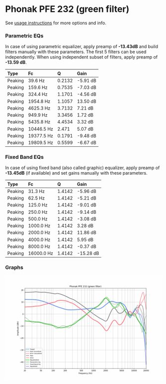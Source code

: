 # Phonak PFE 232 (green filter)
See [usage instructions](https://github.com/jaakkopasanen/AutoEq#usage) for more options and info.

### Parametric EQs
In case of using parametric equalizer, apply preamp of **-13.43dB** and build filters manually
with these parameters. The first 5 filters can be used independently.
When using independent subset of filters, apply preamp of **-13.59 dB**.

| Type    | Fc         |      Q | Gain     |
|:--------|:-----------|:-------|:---------|
| Peaking | 39.6 Hz    | 0.2132 | -5.91 dB |
| Peaking | 159.6 Hz   | 0.7535 | -7.03 dB |
| Peaking | 324.4 Hz   | 1.1701 | -4.56 dB |
| Peaking | 1954.8 Hz  | 1.1057 | 13.50 dB |
| Peaking | 4625.3 Hz  | 3.7132 | 7.21 dB  |
| Peaking | 949.9 Hz   | 3.3456 | 1.72 dB  |
| Peaking | 5435.8 Hz  | 4.4534 | 3.32 dB  |
| Peaking | 10446.5 Hz | 2.471  | 5.07 dB  |
| Peaking | 19377.5 Hz | 0.1791 | -9.48 dB |
| Peaking | 19809.5 Hz | 0.5599 | -6.67 dB |

### Fixed Band EQs
In case of using fixed band (also called graphic) equalizer, apply preamp of **-13.45dB**
(if available) and set gains manually with these parameters.

| Type    | Fc         |      Q | Gain      |
|:--------|:-----------|:-------|:----------|
| Peaking | 31.3 Hz    | 1.4142 | -5.96 dB  |
| Peaking | 62.5 Hz    | 1.4142 | -5.21 dB  |
| Peaking | 125.0 Hz   | 1.4142 | -9.01 dB  |
| Peaking | 250.0 Hz   | 1.4142 | -9.14 dB  |
| Peaking | 500.0 Hz   | 1.4142 | -3.08 dB  |
| Peaking | 1000.0 Hz  | 1.4142 | 3.28 dB   |
| Peaking | 2000.0 Hz  | 1.4142 | 11.86 dB  |
| Peaking | 4000.0 Hz  | 1.4142 | 5.95 dB   |
| Peaking | 8000.0 Hz  | 1.4142 | -0.37 dB  |
| Peaking | 16000.0 Hz | 1.4142 | -15.28 dB |

### Graphs
![](./Phonak%20PFE%20232%20(green%20filter).png)